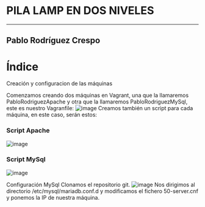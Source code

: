 # PILA LAMP EN DOS NIVELES 
---
## Pablo Rodríguez Crespo


# Índice
Creación y configuracion de las máquinas


Comenzamos creando dos máquinas en Vagrant, una que la llamaremos PabloRodriguezApache y otra que la llamaremos PabloRodriguezMySql, este es nuestro Vagranfile:
![image](https://github.com/user-attachments/assets/94efe147-a523-4e3d-b6a1-3150d11f0525)
Creamos también un script para cada máquina, en este caso, serán estos:
### Script Apache
![image](https://github.com/user-attachments/assets/ee598802-2e06-4a01-860e-092d6fa32a95)
### Script MySql
![image](https://github.com/user-attachments/assets/2e439fb2-ed55-462b-8fb2-76b0cf7a61da)

Configuración MySql
Clonamos el repositorio git.
![image](https://github.com/user-attachments/assets/fc12c751-25e0-4350-8a83-17b85bf7f2c3)
Nos dirigimos al directorio /etc/mysql/mariadb.conf.d y modificamos el fichero 50-server.cnf y ponemos la IP de nuestra máquina.




